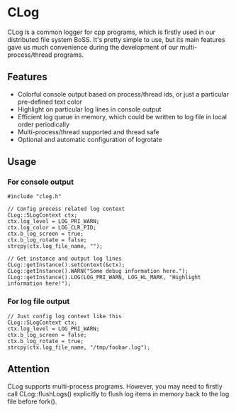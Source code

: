 # CLog
CLog is a common logger for cpp programs, which is firstly used in our distributed file system BoSS. It's pretty simple to use, but its main features gave us much convenience during the development of our multi-process/thread programs.

## Features
* Colorful console output based on process/thread ids, or just a particular pre-defined text color
* Highlight on particular log lines in console output
* Efficient log queue in memory, which could be written to log file in local order periodically
* Multi-process/thread supported and thread safe
* Optional and automatic configuration of logrotate

## Usage
### For console output
    #include "clog.h"
    
    // Config process related log context
    CLog::SLogContext ctx;
    ctx.log_level = LOG_PRI_WARN;
    ctx.log_color = LOG_CLR_PID;
    ctx.b_log_screen = true;
    ctx.b_log_rotate = false;
    strcpy(ctx.log_file_name, "");
    
    // Get instance and output log lines
    CLog::getInstance().setContext(&ctx);
    CLog::getInstance().WARN("Some debug information here.");
    CLog::getInstance().LOG(LOG_PRI_WARN, LOG_HL_MARK, "Highlight information here!");
### For log file output
    // Just config log context like this
    CLog::SLogContext ctx;
    ctx.log_level = LOG_PRI_WARN;
    ctx.b_log_screen = false;
    ctx.b_log_rotate = true;
    strcpy(ctx.log_file_name, "/tmp/foobar.log");

## Attention
CLog supports multi-process programs. However, you may need to firstly call CLog::flushLogs() explicitly to flush log items in memory back to the log file before fork().